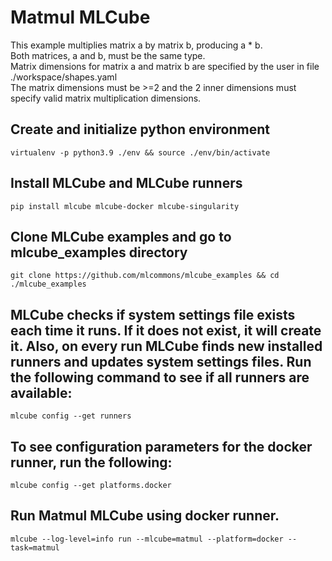 # Matmul MLCube 

This example multiplies matrix a by matrix b, producing a * b.   
Both matrices, a and b, must be the same type.   
Matrix dimensions for matrix a and matrix b are specified by the user in file ./workspace/shapes.yaml  
The matrix dimensions must be >=2 and the 2 inner dimensions must specify valid matrix multiplication dimensions. 


## Create and initialize python environment
```
virtualenv -p python3.9 ./env && source ./env/bin/activate
```

## Install MLCube and MLCube runners
```
pip install mlcube mlcube-docker mlcube-singularity
``` 

## Clone MLCube examples and go to mlcube_examples directory
```
git clone https://github.com/mlcommons/mlcube_examples && cd ./mlcube_examples
```

## MLCube checks if system settings file exists each time it runs. If it does not exist, it will create it. Also, on every run MLCube finds new installed runners and updates system settings files. Run the following command to see if all runners are available:
```
mlcube config --get runners
```

## To see configuration parameters for the docker runner, run the following:
```
mlcube config --get platforms.docker
```

## Run Matmul MLCube using docker runner.
```
mlcube --log-level=info run --mlcube=matmul --platform=docker --task=matmul
```
